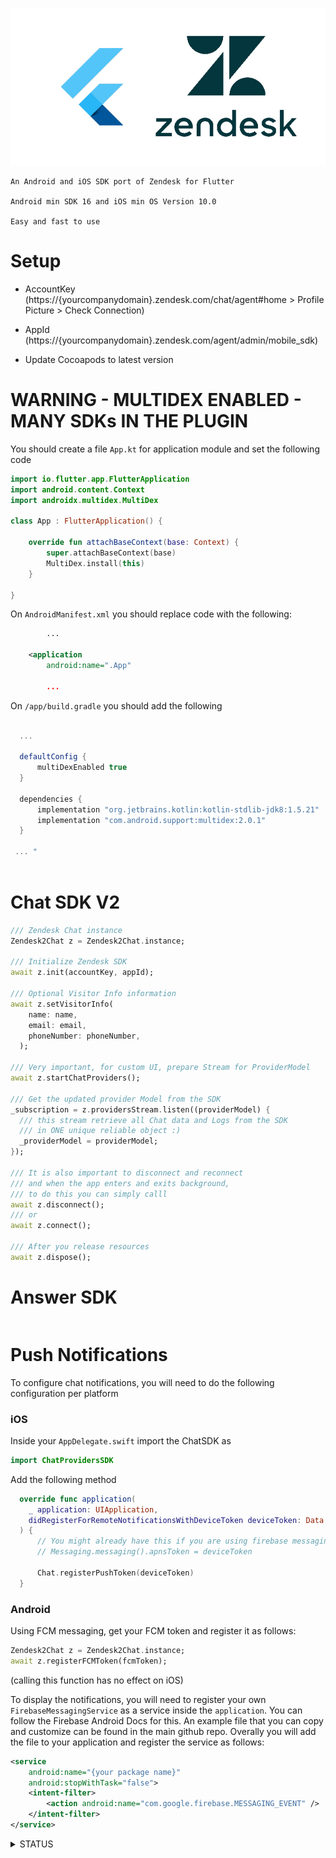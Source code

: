 ![](zendesk2.jpg)

```text
An Android and iOS SDK port of Zendesk for Flutter

Android min SDK 16 and iOS min OS Version 10.0

Easy and fast to use
````

# Setup

* AccountKey (https://{yourcompanydomain}.zendesk.com/chat/agent#home > Profile Picture > Check Connection)

* AppId (https://{yourcompanydomain}.zendesk.com/agent/admin/mobile_sdk)
 
* Update Cocoapods to latest version

#

# WARNING - MULTIDEX ENABLED - MANY SDKs IN THE PLUGIN

You should create a file `App.kt` for application module
and set the following code

```kotlin
import io.flutter.app.FlutterApplication
import android.content.Context
import androidx.multidex.MultiDex

class App : FlutterApplication() {

    override fun attachBaseContext(base: Context) {
        super.attachBaseContext(base)
        MultiDex.install(this)
    }

}
```

On `AndroidManifest.xml` you should replace code with the following:

```xml
        ...

    <application
        android:name=".App"

        ...
```

On `/app/build.gradle` you should add the following

````gradle
  
  ...

  defaultConfig {
      multiDexEnabled true
  }

  dependencies {
      implementation "org.jetbrains.kotlin:kotlin-stdlib-jdk8:1.5.21"
      implementation "com.android.support:multidex:2.0.1"
  }

 ... "
 
````
# Chat SDK V2

```dart
/// Zendesk Chat instance
Zendesk2Chat z = Zendesk2Chat.instance;

/// Initialize Zendesk SDK
await z.init(accountKey, appId);

/// Optional Visitor Info information
await z.setVisitorInfo(
    name: name,
    email: email,
    phoneNumber: phoneNumber,
  );

/// Very important, for custom UI, prepare Stream for ProviderModel
await z.startChatProviders();

/// Get the updated provider Model from the SDK
_subscription = z.providersStream.listen((providerModel) {
  /// this stream retrieve all Chat data and Logs from the SDK
  /// in ONE unique reliable object :)
  _providerModel = providerModel;
});

/// It is also important to disconnect and reconnect 
/// and when the app enters and exits background, 
/// to do this you can simply calll
await z.disconnect();
/// or
await z.connect(); 

/// After you release resources
await z.dispose();
```


# Answer SDK

```dart

```

# Push Notifications

   To configure chat notifications, you will need to do the following configuration per platform

### iOS

  Inside your `AppDelegate.swift` import the ChatSDK as 
  
  ```swift
  import ChatProvidersSDK
  ```

  Add the following method
  ``` swift
    override func application(
      _ application: UIApplication, 
      didRegisterForRemoteNotificationsWithDeviceToken deviceToken: Data
    ) {
        // You might already have this if you are using firebase messaging
        // Messaging.messaging().apnsToken = deviceToken  
        
        Chat.registerPushToken(deviceToken)
    }
  ```
### Android

Using FCM messaging, get your FCM token and register it as follows:

``` dart
Zendesk2Chat z = Zendesk2Chat.instance;
await z.registerFCMToken(fcmToken);
```
(calling this function has no effect on iOS)

To display the notifications, you will need to register your own `FirebaseMessagingService` as a service inside the `application`. You can follow the Firebase Android Docs for this. An example file that you can copy and customize can be found in the main github repo. Overally you will add the file to your application and register the service as follows:

``` xml
<service
    android:name="{your package name}"
    android:stopWithTask="false">
    <intent-filter>
        <action android:name="com.google.firebase.MESSAGING_EVENT" />
    </intent-filter>
</service>
```


<details>
  <summary>STATUS</summary>
    
    * Chat SDK - OK
    
    * Support SDK - OK
    
    * Customization - OK
    
    * Answer SDK - OK

    * Unified SDK - OK

    * Talk SDK - PENDING DEVELOPMENT

</details>